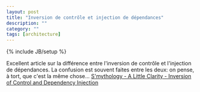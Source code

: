 ```yaml
---
layout: post
title: "Inversion de contrôle et injection de dépendances"
description: ""
category: ""
tags: [architecture]
---
```

{% include JB/setup %}

Excellent article sur la différence entre l'inversion de contrôle et l'injection de dépendances.
La confusion est souvent faites entre les deux: on pense, à tort, que c'est la même chose...
[S'mythology - A Little Clarity - Inversion of Control and Dependency Injection](http://colmsmyth.blogspot.com/2007/06/little-clarity-inversion-of-control-and.html#links)